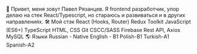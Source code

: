 👋 Привет, меня зовут Павел Рязанцев.
Я frontend разработчик, упор делаю на стек React/Typescript, но стараюсь и развиваться и в других направлениях.
🛠️ Мой стэк
React (Hooks, Router)
Redux Toolkit
JavaScript (ES6+)
TypeScript
HTML, CSS
Git
CSCC/SASS
Firebase
Rest API, Axios
MySQL
🌎 Языки
Russian - Native
English - B1
Polish-B1
Turkish-A1
Spanish-A2
